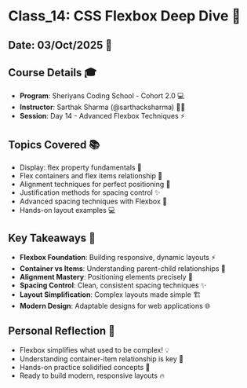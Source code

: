 # Class_14: CSS Flexbox Deep Dive 🎨

## Date: 03/Oct/2025 📅

## Course Details 🎓
* **Program**: Sheriyans Coding School - Cohort 2.0 💻
* **Instructor**: Sarthak Sharma (@sarthacksharma) 👨‍🏫
* **Session**: Day 14 - Advanced Flexbox Techniques ⚡

## Topics Covered 📚
* Display: flex property fundamentals 📐
* Flex containers and flex items relationship 🔗
* Alignment techniques for perfect positioning 🎯
* Justification methods for spacing control ✨
* Advanced spacing techniques with Flexbox 📏
* Hands-on layout examples 💻

## Key Takeaways 🎯
* **Flexbox Foundation**: Building responsive, dynamic layouts ⚡
* **Container vs Items**: Understanding parent-child relationships 🔗
* **Alignment Mastery**: Positioning elements precisely 🎯
* **Spacing Control**: Clean, consistent spacing techniques ✨
* **Layout Simplification**: Complex layouts made simple 🏗️
* **Modern Design**: Adaptable designs for web applications 🌐

## Personal Reflection 💭
* Flexbox simplifies what used to be complex! 💡
* Understanding container-item relationship is key 🔑
* Hands-on practice solidified concepts 🚀
* Ready to build modern, responsive layouts 🔥
